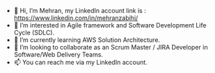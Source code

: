 - 👋 Hi, I’m Mehran, my LinkedIn account link is : https://www.linkedin.com/in/mehranzabihi/
- 👀 I’m interested in Agile framework and Software Development Life Cycle (SDLC).
- 🌱 I’m currently learning AWS Solution Architecture.
- 💞️ I’m looking to collaborate as an Scrum Master / JIRA Developer in Software/Web Delivery Teams.
- 📫 You can reach me via my LinkedIn account.

<!---
mehranzbh/mehranzbh is a ✨ special ✨ repository because its `README.md` (this file) appears on your GitHub profile.
You can click the Preview link to take a look at your changes.
--->
